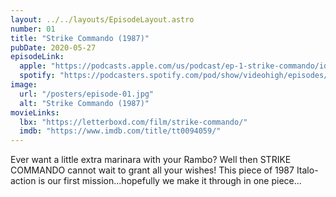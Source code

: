 ```yaml
---
layout: ../../layouts/EpisodeLayout.astro
number: 01
title: "Strike Commando (1987)"
pubDate: 2020-05-27
episodeLink:
  apple: "https://podcasts.apple.com/us/podcast/ep-1-strike-commando/id1516093740?i=1000476263463"
  spotify: "https://podcasters.spotify.com/pod/show/videohigh/episodes/Ep-1-Strike-Commando-eelodn"
image:
  url: "/posters/episode-01.jpg"
  alt: "Strike Commando (1987)"
movieLinks:
  lbx: "https://letterboxd.com/film/strike-commando/"
  imdb: "https://www.imdb.com/title/tt0094059/"
---
```


<p>Ever want a little extra marinara with your Rambo? Well then STRIKE COMMANDO cannot wait to grant all your wishes! This piece of 1987 Italo-action is our first mission...hopefully we make it through in one piece...</p>
